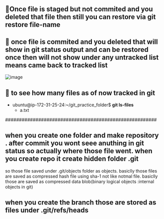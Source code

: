 ## 🚀Once file is staged but not commited and  you deleted that file then still you can restore via git restore file-name
## 🚀 once file is commited and you deleted that will show in git status output and can be restored once then will not show under any untracked list means came back to tracked list

![image](https://github.com/user-attachments/assets/a755d985-05ad-4d74-80af-758d6967ddc2)

## 🚀 to see how many files as of now tracked in git

- ubuntu@ip-172-31-25-24:~/git_practice_folder$ **git ls-files**
   - a.txt


#######################################################
## when you create one folder and make repository . after commit you wont seee anuthing in git status so actually where those file went. when you create repo it create hidden folder .git
so those file saved under .git/objects folder as objects. basiclly those files are saved as compressed hash file using sha-1 not like notmal file. basiclly those are saved as compressed data blob(binary logical objects :internal objects in git)

## when you create the branch those are stored as files under .git/refs/heads




